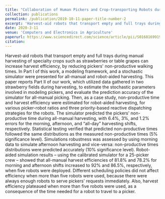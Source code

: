 ```yaml
---
title: "Collaboration of Human Pickers and Crop-transporting Robots during Harvesting - PartII: Simulator Evaluation and Robot-Scheduling Case-study"
collection: publications
permalink: /publication/2019-10-11-paper-title-number-2
excerpt: 'Harvest-aid robots that transport empty and full trays during manual harvesting of specialty crops such as strawberries or table grapes can increase harvest efficiency, by reducing pickers' non-productive walking times. In Part I of this work, a modeling framework, and a stochastic simulator were presented for all-manual and robot-aided harvesting. This paper reports Part II of our work, which utilized data gathered in two strawberry fields during harvesting, to estimate the stochastic parameters involved in modeling pickers, and evaluate the prediction accuracy of the simulator for all-manual picking. Then, as a case study, non-productive time and harvest efficiency were estimated for robot-aided harvesting, for various picker-robot ratios and three priority-based reactive dispatching strategies for the robots.'
date: 2020-3-11
venue: 'Computers and Electronics in Agriculture'
paperurl: https://www.sciencedirect.com/science/article/pii/S016816991932486X
citation: 
---
```

Harvest-aid robots that transport empty and full trays during manual harvesting of specialty crops such as strawberries or table grapes can increase harvest efficiency, by reducing pickers' non-productive walking times. In Part I of this work, a modeling framework, and a stochastic simulator were presented for all-manual and robot-aided harvesting. This paper reports Part II of our work, which utilized data gathered in two strawberry fields during harvesting, to estimate the stochastic parameters involved in modeling pickers, and evaluate the prediction accuracy of the simulator for all-manual picking. Then, as a case study, non-productive time and harvest efficiency were estimated for robot-aided harvesting, for various picker-robot ratios and three priority-based reactive dispatching strategies for the robots. The simulator predicted the pickers' non-productive time during all-manual harvesting, with 6.4%, 3%, and 1.2% errors for the morning, afternoon, and “all-day” harvesting shifts, respectively. Statistical testing verified that predicted non-productive times followed the same distributions as the measured non-productive times (5% significance level). Simulations robustness was assessed by using morning data to simulate afternoon harvesting and vice-versa: non-productive times distributions were predicted accurately (10% significance level). Robot-aided simulation results – using the calibrated simulator for a 25-picker crew – showed that all-manual harvest efficiencies of 81.8% and 78.2% for morning and afternoon shifts increased to 92% and 86.5%, respectively, when five robots were deployed. Different scheduling policies did not affect efficiency when more than five robots were used, because there were always enough robots to serve pickers' requests immediately. Also, harvest efficiency plateaued when more than five robots were used, as a consequence of the time needed for a robot to travel to a picker.
